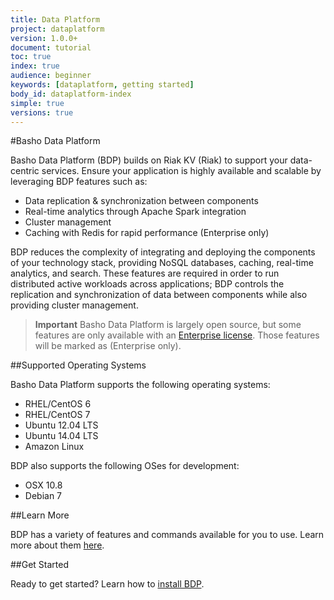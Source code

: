 ```yaml
---
title: Data Platform
project: dataplatform
version: 1.0.0+
document: tutorial
toc: true
index: true
audience: beginner
keywords: [dataplatform, getting started]
body_id: dataplatform-index
simple: true
versions: true
---
```



[bdp install]: ./installing.html
[bdp reference]: http://docs.basho.com/dataplatform/latest/learnaboutdataplatform.html
[ee]: http://info.basho.com/Wiki_Riak_Enterprise_Request.html

#Basho Data Platform

Basho Data Platform (BDP) builds on Riak KV (Riak) to support your data-centric services. Ensure your application is highly available and scalable by leveraging BDP features such as:

* Data replication & synchronization between components
* Real-time analytics through Apache Spark integration
* Cluster management
* Caching with Redis for rapid performance (Enterprise only)

BDP reduces the complexity of integrating and deploying the components of your technology stack, providing NoSQL databases, caching, real-time analytics, and search. These features are required in order to run distributed active workloads across applications; BDP controls the replication and synchronization of data between components while also providing cluster management.

>**Important**
>Basho Data Platform is largely open source, but some features are only available with an [Enterprise license][ee]. Those features will be marked as (Enterprise only).

##Supported Operating Systems

Basho Data Platform supports the following operating systems:

* RHEL/CentOS 6
* RHEL/CentOS 7
* Ubuntu 12.04 LTS
* Ubuntu 14.04 LTS
* Amazon Linux

BDP also supports the following OSes for development:

* OSX 10.8
* Debian 7

##Learn More

BDP has a variety of features and commands available for you to use. Learn more about them [here][bdp reference].

##Get Started

Ready to get started? Learn how to [install BDP][bdp install].
